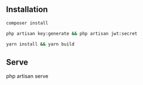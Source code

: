 ## Installation
```bash
composer install

php artisan key:generate && php artisan jwt:secret

yarn install && yarn build
```

## Serve

php artisan serve
